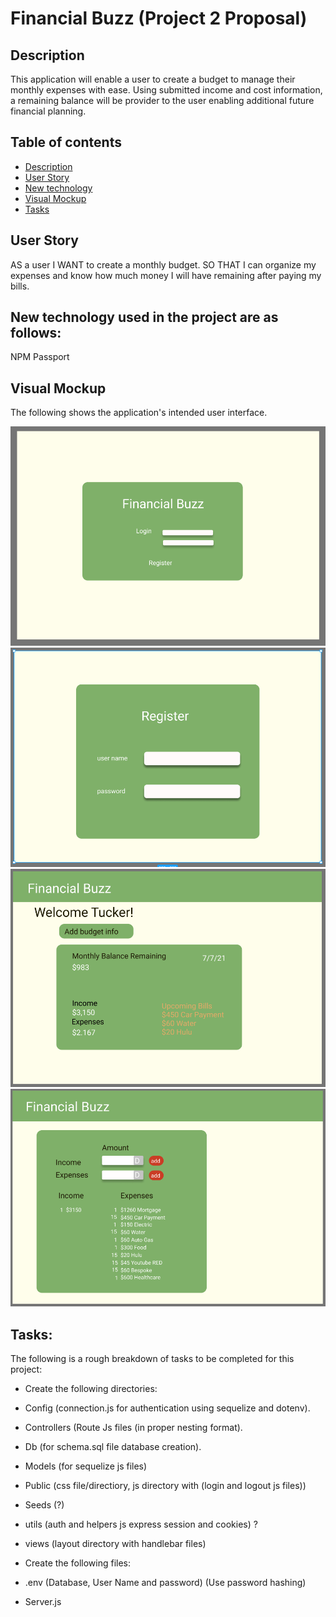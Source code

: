 # Financial Buzz (Project 2 Proposal)

## Description
This application will enable a user to create a budget to manage their monthly expenses with ease. Using submitted income and cost information, a remaining balance will be provider to the user enabling additional future financial planning. 

## Table of contents
- [Description](#Description)
- [User Story](#Userstory)
- [New technology](#Newtechnology)
- [Visual Mockup](#VisualMockup)
- [Tasks](#Tasks)


## User Story
AS a user
I WANT to create a monthly budget.
SO THAT I can organize my expenses and know how much money I will have remaining after paying my bills.


## New technology used in the project are as follows:
NPM Passport

## Visual Mockup

The following shows the application's intended user interface.

![Financial Buzz Pic](./public/img/financialBuzz1.png)
![Financial Buzz Pic](./public/img/financialBuzz2.png)
![Financial Buzz Pic](./public/img/financialBuzz3.png)
![Financial Buzz Pic](./public/img/financialBuzz4.png)


## Tasks:
The following is a rough breakdown of tasks to be completed for this project: 

- Create the following directories:

- Config (connection.js for authentication using sequelize and dotenv).

- Controllers (Route Js files (in proper nesting format).

- Db (for schema.sql file database creation).

- Models (for sequelize js files)

- Public (css file/directiory, js directory with (login and logout js files))

- Seeds (?)

- utils (auth and helpers js express session and cookies) ?

- views (layout directory with handlebar files)

- Create the following files:

- .env (Database, User Name and password) (Use password hashing)

- Server.js

